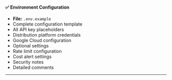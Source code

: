 #### ✅ Environment Configuration
- **File:** `.env.example`
- Complete configuration template
- All API key placeholders
- Distribution platform credentials
- Google Cloud configuration
- Optional settings
- Rate limit configuration
- Cost alert settings
- Security notes
- Detailed comments

---

